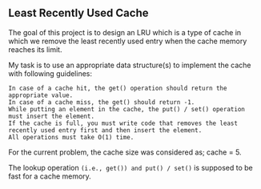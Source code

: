## Least Recently Used Cache

The goal of this project is to design an LRU which is a type of cache in which we remove the least recently used entry when the cache memory reaches its limit.

My task is to use an appropriate data structure(s) to implement the cache with following guidelines:
```
In case of a cache hit, the get() operation should return the appropriate value.
In case of a cache miss, the get() should return -1.
While putting an element in the cache, the put() / set() operation must insert the element. 
If the cache is full, you must write code that removes the least recently used entry first and then insert the element.
All operations must take O(1) time.
```
For the current problem, the cache size was considered as; cache = 5.

The lookup operation `(i.e., get()) and put() / set()` is supposed to be fast for a cache memory.
